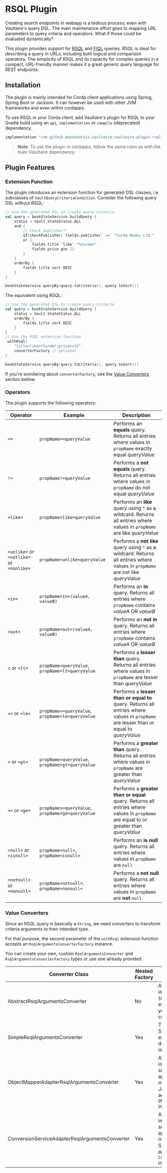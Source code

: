 
# RSQL Plugin

Creating search endpoints in webapp is a tedious process, 
even with Vaultaire's query DSL. The main maintenance effort 
goes to mapping URL parameters to query criteria and operators. 
What if those could be evaluated dynamically?

This plugin provides support for 
[RSQL](https://www.baeldung.com/rest-api-search-language-rsql-fiql) 
and [FIQL](https://tools.ietf.org/html/draft-nottingham-atompub-fiql-00) 
queries. RSQL is ideal for describing a query in URLs, including 
both logical and comparison operators. The simplicity of RSQL and its 
capacity for complex queries in a compact, URL-friendly manner makes 
it a great generic query language for REST endpoints.

## Installation

The plugin is mainly intended for Corda client applications using 
Spring, Spring Boot or Jackson. It can however be used with other 
JVM frameworks and even within cordapps.

To use RSQL in your Corda client, add Vaultaire's plugin for RSQL 
to your Gradle build using an `api`, `implementation` or `compile` 
(deprecated) dependency.

```groovy
implementation "com.github.manosbatsis.vaultaire:vaultaire-plugin-rsql:$vaultaire_version"
```

> __Note__: To use the plugin in cordapps, follow the same rules 
> as with the main Vaiultaire dependency.

## Plugin Features

### Extension Function

The plugin introduces an extension function for generated DSL classes, 
i.e. subclasses of `VaultQueryCriteriaCondition`. Consider 
the following query DSL without RSQL:

```kotlin
// Use the generated DSL to create query criteria
val query = bookStateService.buildQuery {
    status = Vault.StateStatus.ALL
    and {
    	// Check publisher?
        if(checkPublisher) fields.publisher `==` "Corda Books Ltd."
        or {
            fields.title `like` "%Corda%"
            fields.price gte 12
        }
    }
    orderBy {
        fields.title sort DESC
    }
}

bookStateService.queryBy(query.toCriteria(), query.toSort())
```

The equivalent using RSQL:


```kotlin
// Use the generated DSL to create query criteria
val query = bookStateService.buildQuery {
    status = Vault.StateStatus.ALL
    orderBy {
        fields.title sort DESC
    }
}
// Use the RSQL extension function
.withRsql(
    "title=like=*Corda*;price>=12", 
    converterFactory // optional 
)

bookStateService.queryBy(query.toCriteria(), query.toSort())
```

If you're wondering about `converterFactory`, see the 
[Value Converters](#value-converters) section bellow.

### Operators

The plugin supports the following operators:

| Operator | Example | Description |
|----------|---------|-------------|
| `==`     | `propName==queryValue` | Performs an **equals** query. Returns all entries  where values in `propName` exactly equal *queryValue* |  
| `!=`     | `propName!=queryValue` | Performs a **not equals** query. Returns all entries  where values in `propName` do not equal *queryValue* |
| `=like=` | `propName=like=queryValue` | Performs an **like** query using `*` as a wildcard. Returns all entries  where values in `propName` are like *queryValue* |
| `=unlike=` or `=notlike=` or `=nonlike=` | `propName=unlike=queryValue` | Performs a **not like** query using `*` as a wildcard. Returns all entries  where values in `propName` are not like *queryValue* |
| `=in=`   | `propName=in=(valueA, valueB)` | Performs an **in** query. Returns all entries  where `propName` contains *valueA* OR *valueB* |
| `=out=`   | `propName=out=(valueA, valueB)` | Performs an **not in** query. Returns all entries  where `propName` contains *valueA* OR *valueB* |
| `<` or `=lt=` | `propName<queryValue`, `propName=lt=queryValue` | Performs a **lesser than** query. Returns all entries  where values in `propName` are lesser than *queryValue* |
| `<=` or `=le=` | `propName<=queryValue`, `propName=le=queryValue` | Performs a **lesser than or equal to** query. Returns all entries  where values in `propName` are lesser than or equal to *queryValue* |
| `<` or `=gt=` | `propName>queryValue`, `propName=gt=queryValue` | Performs a **greater than** query. Returns all entries  where values in `propName` are greater than *queryValue* |
| `>=` or `=ge=` | `propName>=queryValue`, `propName=ge=queryValue` | Performs a **greater than or equal** query. Returns all entries  where values in `propName` are equal to or greater than *queryValue* |
| `=null=` or `=isnull=` | `propName=null=`, `propName=isnull=` | Performs an **is null** query. Returns all entries  where values in `propName` are `null`
| `=notnull=` or `=nonnull=` | `propName=notnull=`, `propName=nonnull=` | Performs a **not null** query. Returns all entries  where values in `propName` are __not__ `null`


### Value Converters

Since an RSQL query is basically a `String`, we need converters to 
transform criteria arguments to their intended type.

For that purpose, the second parameter of the `withRsql` extension function 
accepts an `RsqlArgumentsConverterFactory` instance.

You can create your own, custom `RsqlArgumentsConverter` 
and `RsqlArgumentsConverterFactory` types or use one already provided:

| Converter Class                                	| Nested Factory 	| Description                                                                                                              	|
|------------------------------------------------	|----------------	|--------------------------------------------------------------------------------------------------------------------------	|
| AbstractRsqlArgumentsConverter                 	| No             	| Abstract base implementation, (optionally) extend to create your custom converter                                        	|
| SimpleRsqlArgumentsConverter                   	| Yes            	| The default. Simple, extensible, dependency-free  implementation                                                                      	|
| ObjectMapperAdapterRsqlArgumentsConverter      	| Yes            	| An implementation suitable for applications that make use of Jackson. Used as adapter for an `ObjectMapper` instance.    	|
| ConversionServiceAdapterRsqlArgumentsConverter 	| Yes            	| An implementation suitable for applications that make use of Spring. Used as adapter for a `ConversionService` instance. 	|


